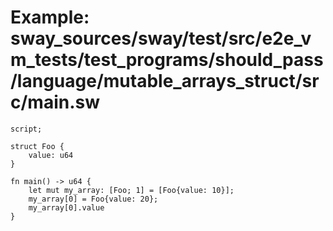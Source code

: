 # Example: sway_sources/sway/test/src/e2e_vm_tests/test_programs/should_pass/language/mutable_arrays_struct/src/main.sw

```sway
script;

struct Foo {
    value: u64
}

fn main() -> u64 {
    let mut my_array: [Foo; 1] = [Foo{value: 10}];
    my_array[0] = Foo{value: 20};
    my_array[0].value
}

```
